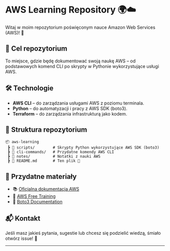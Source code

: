 # AWS Learning Repository 🌍☁️

Witaj w moim repozytorium poświęconym nauce Amazon Web Services (AWS)! 🚀

## 📌 Cel repozytorium
To miejsce, gdzie będę dokumentować swoją naukę AWS – od podstawowych komend CLI po skrypty w Pythonie wykorzystujące usługi AWS.

## 🛠 Technologie
- **AWS CLI** – do zarządzania usługami AWS z poziomu terminala.
- **Python** – do automatyzacji i pracy z AWS SDK (boto3).
- **Terraform** – do zarządzania infrastrukturą jako kodem.

## 📁 Struktura repozytorium
```
📦 aws-learning
 ┣ 📂 scripts/        # Skrypty Python wykorzystujące AWS SDK (boto3)
 ┣ 📂 cli-commands/   # Przydatne komendy AWS CLI
 ┣ 📂 notes/          # Notatki z nauki AWS
 ┣ 📜 README.md       # Ten plik 🙂
```

## 📌 Przydatne materiały
- 📚 [Oficjalna dokumentacja AWS](https://docs.aws.amazon.com/)
- 🎥 [AWS Free Training](https://www.aws.training/)
- 📝 [Boto3 Documentation](https://boto3.amazonaws.com/v1/documentation/api/latest/index.html)

## 📬 Kontakt
Jeśli masz jakieś pytania, sugestie lub chcesz się podzielić wiedzą, śmiało otwórz issue! 🚀

---
